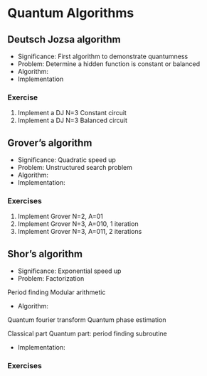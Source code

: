# Quantum Algorithms

## Deutsch Jozsa algorithm

- Significance: First algorithm to demonstrate quantumness
- Problem: Determine a hidden function is constant or balanced
- Algorithm: 
- Implementation

### Exercise

1. Implement a DJ N=3 Constant circuit
2. Implement a DJ N=3 Balanced circuit

## Grover’s algorithm

- Significance: Quadratic speed up
- Problem: Unstructured search problem
- Algorithm: 
- Implementation:

### Exercises

1. Implement Grover N=2, A=01
2. Implement Grover N=3, A=010, 1 iteration
3. Implement Grover N=3, A=011, 2 iterations

## Shor’s algorithm

- Significance: Exponential speed up
- Problem: Factorization

Period finding
Modular arithmetic


- Algorithm: 

Quantum fourier transform
Quantum phase estimation


Classical part
Quantum part: period finding subroutine

- Implementation:

### Exercises

